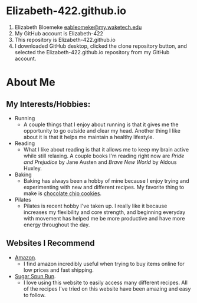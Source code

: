 # Elizabeth-422.github.io
1. Elizabeth Bloemeke eableomeke@my.waketech.edu
2. My GitHub account is Elizabeth-422 
3. This repository is Elizabeth-422.github.io
4. I downloaded GitHub desktop, clicked the clone repository button, and selected the Elizabeth-422.github.io repository from my GitHub account.

# About Me
## My Interests/Hobbies: 
* Running
   * A couple things that I enjoy about running is that it gives me the opportunity to go outside and clear my head. Another thing I like about it is that it helps me maintain a healthy lifestyle.
* Reading
   * What I like about reading is that it allows me to keep my brain active while still relaxing. A couple books I'm reading right now are *Pride and Prejudice* by Jane Austen and *Brave New World* by Aldous Huxley.
* Baking
   * Baking has always been a hobby of mine because I enjoy trying and experimenting with new and different recipes. My favorite thing to make is [chocolate chip cookies](https://sugarspunrun.com/worst-chocolate-chip-cookies/).
* Pilates
  * Pilates is recent hobby I've taken up. I really like it because increases my flexibility and core strength, and beginning everyday with movement has helped me be more productive and have more energy throughout the day.
## Websites I Recommend
* [Amazon](https://www.amazon.com/).
   * I find amazon incredibly useful when trying to buy items online for low prices and fast shipping.
* [Sugar Spun Run](https://sugarspunrun.com/).
   * I love using this website to easily access many different recipes. All of the recipes I've tried on this website have been amazing and easy to follow.

